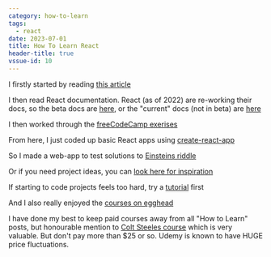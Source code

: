 ```yaml
---
category: how-to-learn
tags:
  - react
date: 2023-07-01
title: How To Learn React
header-title: true
vssue-id: 10
---
```


I firstly started by reading [this article](https://scotch.io/starters/react/getting-started-with-react-2019-edition)

I then read React documentation. React (as of 2022) are re-working their docs, so the beta docs are [here](https://beta.reactjs.org/), or the "current" docs (not in beta) are [here](https://reactjs.org/docs/getting-started.html)

I then worked through the [freeCodeCamp exerises](https://www.freecodecamp.org/learn/front-end-libraries/#react)

From here, I just coded up basic React apps using [create-react-app](https://github.com/facebook/create-react-app#creating-an-app)

So I made a web-app to test solutions to [Einsteins riddle](https://einsteins-riddle.com/)

Or if you need project ideas, you can [look here for inspiration](https://www.freecodecamp.org/learn/front-end-libraries/#front-end-libraries-projects)

If starting to code projects feels too hard, try a [tutorial](https://reactjs.org/tutorial/tutorial.html) first

And I also really enjoyed the [courses on egghead](https://egghead.io/q/react)

I have done my best to keep paid courses away from all "How to Learn" posts, but honourable mention to [Colt Steeles course](https://www.udemy.com/course/modern-react-bootcamp/) which is very valuable. But don't pay more than $25 or so. Udemy is known to have HUGE price fluctuations.